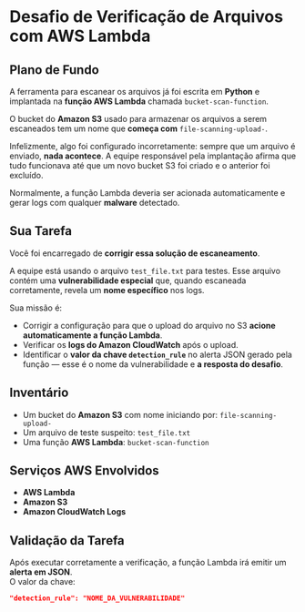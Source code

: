 # Desafio de Verificação de Arquivos com AWS Lambda

## Plano de Fundo

A ferramenta para escanear os arquivos já foi escrita em **Python** e implantada na **função AWS Lambda** chamada `bucket-scan-function`.

O bucket do **Amazon S3** usado para armazenar os arquivos a serem escaneados tem um nome que **começa com** `file-scanning-upload-`.

Infelizmente, algo foi configurado incorretamente: sempre que um arquivo é enviado, **nada acontece**. A equipe responsável pela implantação afirma que tudo funcionava até que um novo bucket S3 foi criado e o anterior foi excluído.

Normalmente, a função Lambda deveria ser acionada automaticamente e gerar logs com qualquer **malware** detectado.

## Sua Tarefa

Você foi encarregado de **corrigir essa solução de escaneamento**.

A equipe está usando o arquivo `test_file.txt` para testes. Esse arquivo contém uma **vulnerabilidade especial** que, quando escaneada corretamente, revela um **nome específico** nos logs.

Sua missão é:

- Corrigir a configuração para que o upload do arquivo no S3 **acione automaticamente a função Lambda**.
- Verificar os **logs do Amazon CloudWatch** após o upload.
- Identificar o **valor da chave `detection_rule`** no alerta JSON gerado pela função — esse é o nome da vulnerabilidade e **a resposta do desafio**.

## Inventário

- Um bucket do **Amazon S3** com nome iniciando por: `file-scanning-upload-`
- Um arquivo de teste suspeito: `test_file.txt`
- Uma função **AWS Lambda**: `bucket-scan-function`

## Serviços AWS Envolvidos

- **AWS Lambda**
- **Amazon S3**
- **Amazon CloudWatch Logs**

## Validação da Tarefa

Após executar corretamente a verificação, a função Lambda irá emitir um **alerta em JSON**.  
O valor da chave:

```json
"detection_rule": "NOME_DA_VULNERABILIDADE"
